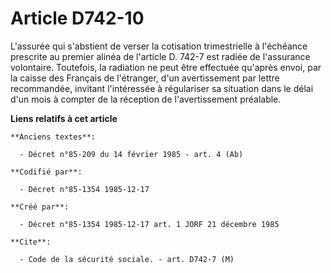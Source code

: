 # Article D742-10

L'assurée qui s'abstient de verser la cotisation trimestrielle à l'échéance prescrite au premier alinéa de l'article D. 742-7
est radiée de l'assurance volontaire. Toutefois, la radiation ne peut être effectuée qu'après envoi, par la caisse des
Français de l'étranger, d'un avertissement par lettre recommandée, invitant l'intéressée à régulariser sa situation dans le
délai d'un mois à compter de la réception de l'avertissement préalable.

**Liens relatifs à cet article**

	**Anciens textes**:

	  - Décret n°85-209 du 14 février 1985 - art. 4 (Ab)

	**Codifié par**:

	  - Décret n°85-1354 1985-12-17

	**Créé par**:

	  - Décret n°85-1354 1985-12-17 art. 1 JORF 21 décembre 1985

	**Cite**:

	  - Code de la sécurité sociale. - art. D742-7 (M)
